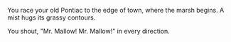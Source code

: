 You race your old Pontiac to the edge of town, where the marsh begins. A mist hugs its grassy contours. 

You shout, "Mr. Mallow! Mr. Mallow!" in every direction.
